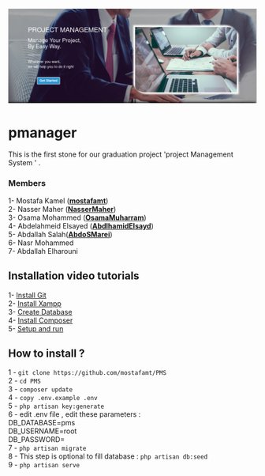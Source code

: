![](https://github.com/mostafamt/MyRepo/blob/master/home.png)
# pmanager
This is the first stone for our graduation project 'project Management System ' .

### Members
1- Mostafa Kamel ([**mostafamt**](https://www.github.com/mostafamt))<br>
2- Nasser Maher ([**NasserMaher**](https://www.github.com/NasserMaher))<br>
3- Osama Mohammed ([**OsamaMuharram**](https://www.github.com/OsamaMuharram))<br>
4- Abdelahmeid Elsayed ([**AbdlhamidElsayd**](https://github.com/AbdlhamidElsayd))<br>
5- Abdallah Salah([**AbdoSMarei**](https://github.com/AbdoSMarei))<br>
6- Nasr Mohammed<br>
7- Abdallah Elharouni <br>

## Installation video tutorials
1- [Install Git](https://www.youtube.com/watch?v=LVRKNxteHlA&list=PLoEshgDAP9LLimxRT6-p82jFPd3WKeUc7&index=6&t=1s)<br>
2- [Install Xampp](https://www.youtube.com/watch?v=FG03K5MzeBk&list=PLoEshgDAP9LLimxRT6-p82jFPd3WKeUc7&index=2&t=0s)<br>
3- [Create Database](https://www.youtube.com/watch?v=oANlvT2QT8c&list=PLoEshgDAP9LLimxRT6-p82jFPd3WKeUc7&index=3&t=0s)<br>
4- [Install Composer](https://www.youtube.com/watch?v=n5uj92GiXbo&list=PLoEshgDAP9LLimxRT6-p82jFPd3WKeUc7&index=4&t=0s)<br>
5- [Setup and run](https://www.youtube.com/watch?v=ZmKNDeEoE1I&list=PLoEshgDAP9LLimxRT6-p82jFPd3WKeUc7&index=5&t=0s)<br>


## How to install ?
1 -  ```git clone https://github.com/mostafamt/PMS``` <br>
2 - ```cd PMS``` <br>
3 - ```composer update``` <br>
4 - ```copy .env.example .env``` <br>
5 - ```php artisan key:generate``` <br>
6 - edit .env file , edit these parameters : <br>
    DB_DATABASE=pms <br>
    DB_USERNAME=root <br>
    DB_PASSWORD= <br>
7 - ```php artisan migrate``` <br>
8 - This step is optional to fill database : ```php artisan db:seed```<br>
9 - ```php artisan serve``` <br>
